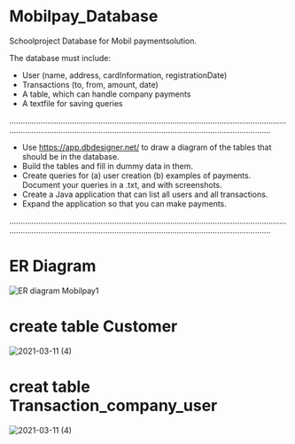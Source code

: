 # Mobilpay_Database


Schoolproject Database for Mobil paymentsolution.

The database must include:

* User (name, address, cardInformation, registrationDate)
* Transactions (to, from, amount, date)
* A table, which can handle company payments
* A textfile for saving queries

.................................................................................................................................................................................................................................................

* Use https://app.dbdesigner.net/ to draw a diagram of the tables that should be in the database.
* Build the tables and fill in dummy data in them.
* Create queries for (a) user creation (b) examples of payments. Document your queries in a .txt, and with screenshots.
* Create a Java application that can list all users and all transactions.
* Expand the application so that you can make payments.

.................................................................................................................................................................................................................................................

# ER Diagram

![ER diagram Mobilpay1](https://user-images.githubusercontent.com/54774020/110781953-cba81f00-8266-11eb-9a3a-ad3f8c0a02c4.png)


# create table Customer

![2021-03-11 (4)](https://user-images.githubusercontent.com/54774020/110793169-9a365000-8274-11eb-8ffe-95bff1027840.png)


# creat table Transaction_company_user

![2021-03-11 (4)](https://user-images.githubusercontent.com/54774020/110794478-18472680-8276-11eb-9bae-2130af2ca28b.png)


